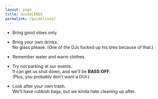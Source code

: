 ```yaml
---
layout: page
title: GuideLINES
permalink: /guidelines/
---
```


* Bring good vibes only.

* Bring your own drinks. \
  No glass please. (One of the DJs fucked up his tires because of that.)

* Remember water and warm clothes.

* Try not parking at our events. \
  It can get us shut down, and we'll be **BASS:OFF**. \
  (Plus, you probably don't want a DUI.)

* Look after your own trash. \
  We'll have rubbish bags, but we kinda hate cleaning up after.

